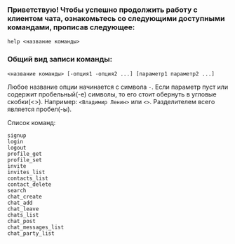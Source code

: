 ### Приветствую! Чтобы успешно продолжить работу с клиентом чата, ознакомьтесь со следующими доступными командами, прописав следующее: 
```
help <название команды>
```

### Общий вид записи команды:
```
<название команды> [-опция1 -опция2 ...] [параметр1 параметр2 ...]
```

Любое название опции начинается с символа `-`.
Если параметр пуст или содержит пробельный(-е) символы, то его стоит обернуть в угловые скобки(<>).
Например: `<Владимир Ленин>` или `<>`.
Разделителем всего является пробел(-ы).

Список команд:
```
signup
login
logout
profile_get
profile_set
invite
invites_list
contacts_list
contact_delete
search
chat_create
chat_add
chat_leave
chats_list
chat_post
chat_messages_list
chat_party_list
```